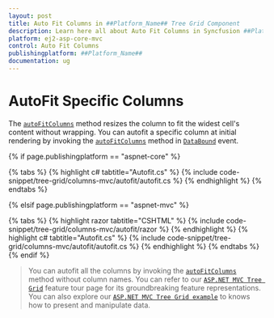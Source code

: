 ```yaml
---
layout: post
title: Auto Fit Columns in ##Platform_Name## Tree Grid Component
description: Learn here all about Auto Fit Columns in Syncfusion ##Platform_Name## Tree Grid component of Syncfusion Essential JS 2 and more.
platform: ej2-asp-core-mvc
control: Auto Fit Columns
publishingplatform: ##Platform_Name##
documentation: ug
---
```


# AutoFit Specific Columns

The [`autoFitColumns`](https://ej2.syncfusion.com/documentation/api/grid/#autofitcolumns) method resizes the column to fit the widest cell's content without wrapping. You can autofit a specific column at initial rendering by invoking the [`autoFitColumns`](https://ej2.syncfusion.com/documentation/api/grid/#autofitcolumns) method in [`DataBound`](https://help.syncfusion.com/cr/cref_files/aspnetcore-js2/Syncfusion.EJ2~Syncfusion.EJ2.TreeGrid.TreeGrid~DataBound.html) event.

{% if page.publishingplatform == "aspnet-core" %}

{% tabs %}
{% highlight c# tabtitle="Autofit.cs" %}
{% include code-snippet/tree-grid/columns-mvc/autofit/autofit.cs %}
{% endhighlight %}
{% endtabs %}

{% elsif page.publishingplatform == "aspnet-mvc" %}

{% tabs %}
{% highlight razor tabtitle="CSHTML" %}
{% include code-snippet/tree-grid/columns-mvc/autofit/razor %}
{% endhighlight %}
{% highlight c# tabtitle="Autofit.cs" %}
{% include code-snippet/tree-grid/columns-mvc/autofit/autofit.cs %}
{% endhighlight %}
{% endtabs %}
{% endif %}



> You can autofit all the columns by invoking the [`autoFitColumns`](https://ej2.syncfusion.com/documentation/api/grid/#autofitcolumns) method without column names.
> You can refer to our [`ASP.NET MVC Tree Grid`](https://www.syncfusion.com/aspnet-mvc-ui-controls/tree-grid) feature tour page for its groundbreaking feature representations. You can also explore our [`ASP.NET MVC Tree Grid example`](https://ej2.syncfusion.com/aspnetmvc/TreeGrid/Overview#/material) to knows how to present and manipulate data.